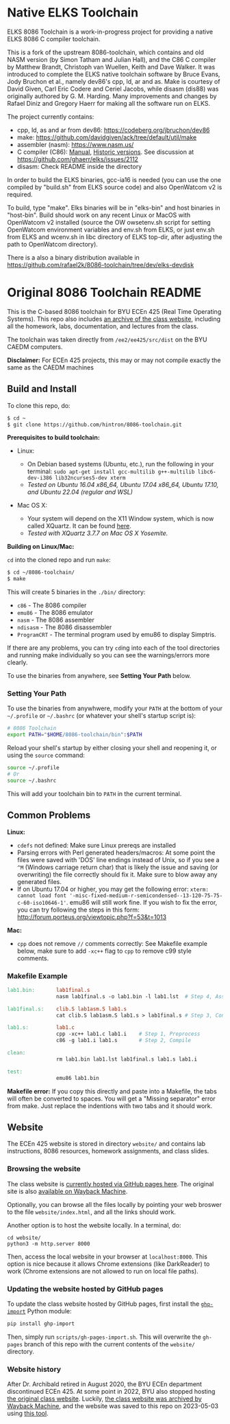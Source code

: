 # Native ELKS Toolchain

ELKS 8086 Toolchain is a work-in-progress project for providing a native ELKS 8086 C compiler toolchain.

This is a fork of the upstream 8086-toolchain, which contains and old NASM version (by Simon Tatham and Julian Hall), and 
the C86 C compiler by Matthew Brandt, Christoph van Wuellen, Keith and Dave Walker.
It was introduced to complete the ELKS native toolchain software by Bruce Evans, Jody Bruchon et al., namely dev86's cpp, ld, ar and as. 
Make is courtesy of David Given, Carl Eric Codere and Ceriel Jacobs, while disasm (dis88) was originally authored by G. M. Harding.
Many improvements and changes by Rafael Diniz and Gregory Haerr for making all the software run on ELKS.

The project currently contains:

- cpp, ld, as and ar from dev86: https://codeberg.org/jbruchon/dev86
- make: https://github.com/davidgiven/ack/tree/default/util/make
- assembler (nasm): https://www.nasm.us/
- C compiler (C86): [Manual](https://github.com/rafael2k/8086-toolchain/blob/dev/compiler/c86manual.txt), [Historic versions](http://ftp.funet.fi/pub/minix/lang/c68/). See discussion at https://github.com/ghaerr/elks/issues/2112
- disasm:  Check README inside the directory

In order to build the ELKS binaries, gcc-ia16 is needed (you can use the one compiled by "build.sh" from ELKS source code)
and also OpenWatcom v2 is required.

To build, type "make". Elks binaries will be in "elks-bin" and host binaries in "host-bin". Build should
work on any recent Linux or MacOS with OpenWatcom v2 installed (source the OW owsetenv.sh script for setting
OpenWatcom environment variables and env.sh from ELKS, or just env.sh from ELKS and wcenv.sh in libc directory of 
ELKS top-dir, after adjusting the path to OpenWatcom directory).

There is a also a binary distribution available in https://github.com/rafael2k/8086-toolchain/tree/dev/elks-devdisk

# Original 8086 Toolchain README

This is the C-based 8086 toolchain for BYU ECEn 425 (Real Time Operating
Systems). This repo also includes [an archive of the class website][4],
including all the homework, labs, documentation, and lectures from the class.

The toolchain was taken directly from `/ee2/ee425/src/dist` on the BYU CAEDM
computers.

**Disclaimer:** For ECEn 425 projects, this may or may not compile exactly the same as the CAEDM machines

## Build and Install ##

To clone this repo, do:

```bash
$ cd ~
$ git clone https://github.com/hintron/8086-toolchain.git
```

**Prerequisites to build toolchain:**

* Linux:
  * On Debian based systems (Ubuntu, etc.), run the following in your terminal:
  `sudo apt-get install gcc-multilib g++-multilib libc6-dev-i386 lib32ncurses5-dev xterm`
  * *Tested on Ubuntu 16.04 x86_64, Ubuntu 17.04 x86_64, Ubuntu 17.10, and Ubuntu 22.04 (regular and WSL)*

* Mac OS X:
  * Your system will depend on the X11 Window system, which is now called
  XQuartz. It can be found [here](http://xquartz.macosforge.org/).
  * *Tested with XQuartz 3.7.7 on Mac OS X Yosemite.*

**Building on Linux/Mac:**

`cd` into the cloned repo and run `make`:

```bash
$ cd ~/8086-toolchain/
$ make
```

This will create 5 binaries in the `./bin/` directory:

* `c86` - The 8086 compiler
* `emu86` - The 8086 emulator
* `nasm` - The 8086 assembler
* `ndisasm` - The 8086 disassembler
* `ProgramCRT` - The terminal program used by emu86 to display Simptris.

 If there are any problems, you can try `cd`ing into each of the tool
 directories and running make individually so you can see the warnings/errors more clearly.

To use the binaries from anywhere, see **Setting Your Path** below.

### Setting Your Path ###

To use the binaries from anywhwere, modify your `PATH` at the bottom of your
`~/.profile` or `~/.bashrc` (or whatever your shell's startup script is):

```bash
# 8086 Toolchain
export PATH="$HOME/8086-toolchain/bin":$PATH
```

Reload your shell's startup by either closing your shell and reopening it, or using the `source` command:

```bash
source ~/.profile
# Or
source ~/.bashrc
```

This will add your toolchain bin to `PATH` in the current terminal.

## Common Problems ##

**Linux:**
+ `cdefs` not defined: Make sure Linux prereqs are installed
+ Parsing errors with Perl generated headers/macros: At some point the files were saved with 'DOS' line endings instead of Unix, so if you see a `^M` (Windows carriage return char) that is likely the issue and saving (or overwriting) the file correctly should fix it. Make sure to blow away any generated files.
+ If on Ubuntu 17.04 or higher, you may get the following error: `xterm: cannot load font '-misc-fixed-medium-r-semicondensed--13-120-75-75-c-60-iso10646-1'`. emu86 will still work fine. If you wish to fix the error, you can try following the steps in this form:  http://forum.porteus.org/viewtopic.php?f=53&t=1013


**Mac:**
+ `cpp` does not remove `//` comments correctly: See Makefile example below, make sure to add `-xc++` flag to `cpp` to remove c99 style comments.

### Makefile Example ###

```Makefile
lab1.bin:       lab1final.s
                nasm lab1final.s -o lab1.bin -l lab1.lst  # Step 4, Assemble

lab1final.s:    clib.S lab1asm.S lab1.s
                cat clib.S lab1asm.S lab1.s > lab1final.s # Step 3, Concatenate

lab1.s:         lab1.c
                cpp -xc++ lab1.c lab1.i    # Step 1, Preprocess
                c86 -g lab1.i lab1.s       # Step 2, Compile

clean:
                rm lab1.bin lab1.lst lab1final.s lab1.s lab1.i

test:
                emu86 lab1.bin
```

**Makefile error:** If you copy this directly and paste into a Makefile, the tabs will often be converted to spaces. You will get a "Missing separator" error from make. Just replace the indentions with two tabs and it should work.


## Website ##

The ECEn 425 website is stored in directory `website/` and
contains lab instructions, 8086 resources, homework assignments, and class
slides.

### Browsing the website ##

The class website is [currently hosted via GitHub pages here][4]. The original
site is also [available on Wayback Machine][2].

Optionally, you can browse all the files locally by pointing your web broswer to
the file `website/index.html`, and all the links should work.

Another option is to host the website locally. In a terminal, do:

```shell
cd website/
python3 -m http.server 8000
```

Then, access the local website in your browser at `localhost:8000`.
This option is nice because it allows Chrome extensions (like DarkReader) to
work (Chrome extensions are not allowed to run on local file paths).

### Updating the website hosted by GitHub pages

To update the class website hosted by GitHub pages, first install the
[`ghp-import`][5] Python module:

```bash
pip install ghp-import
```

Then, simply run `scripts/gh-pages-import.sh`. This will overwrite the
`gh-pages` branch of this repo with the current contents of the `website/`
directory.

### Website history

After Dr. Archibald retired in August 2020, the BYU ECEn department
discontinued ECEn 425. At some point in 2022, BYU also stopped hosting
[the original class website][1]. Luckily,
[the class website was archived by Wayback Machine][2], and the website was
saved to this repo on 2023-05-03 using [this tool][3].


[1]: http://ece425web.groups.et.byu.net/
[2]: https://web.archive.org/web/20220126003933/http://ece425web.groups.et.byu.net/
[3]: https://github.com/hartator/wayback-machine-downloader
[4]: https://hintron.github.io/8086-toolchain/
[5]: https://pypi.org/project/ghp-import/
